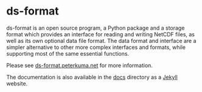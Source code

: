 # ds-format

ds-format is an open source program, a Python package and a storage format
which provides an interface for reading and writing NetCDF files, as well as its
own optional data file format. The data format and interface are a
simpler alternative to other more complex interfaces and formats, while
supporting most of the same essential functions.

Please see [ds-format.peterkuma.net](https://ds-format.peterkuma.net)
for more information.

The documentation is also available in the [docs](docs/) directory as a
[Jekyll](https://jekyllrb.com) website.
